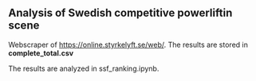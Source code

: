 ## Analysis of Swedish competitive powerliftin scene

Webscraper of https://online.styrkelyft.se/web/. The results are stored in **complete_total.csv**

The results are analyzed in ssf_ranking.ipynb.
